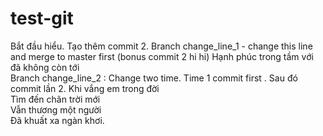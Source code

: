 # test-git
Bắt đầu hiểu. Tạo thêm commit 2. Branch change_line_1 - change this line and merge to master first (bonus commit 2 hi hi) Hạnh phúc trong tầm với đã không còn tới  
Branch change_line_2 : Change two time. Time 1 commit first  . Sau đó commit lần 2. Khi vắng em trong đời  
Tìm đến chân trời mới  
Vẫn thương một người  
Đã khuất xa ngàn khơi.  
